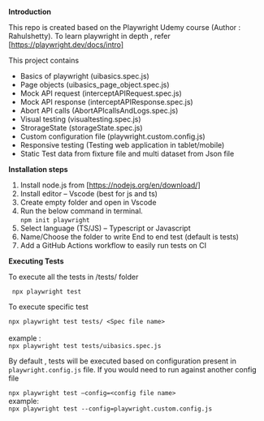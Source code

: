 **Introduction**

This repo is created based on the Playwright Udemy course (Author : Rahulshetty).
To learn playwright in depth , refer [https://playwright.dev/docs/intro]


This project contains 

* Basics of playwright (uibasics.spec.js) 
* Page objects (uibasics_page_object.spec.js)
*	Mock API request (interceptAPIRequest.spec.js)
*	Mock API response (interceptAPIResponse.spec.js)
*	Abort API calls (AbortAPIcallsAndLogs.spec.js)
*	Visual testing (visualtesting.spec.js)
*	StrorageState (storageState.spec.js)
*	Custom configuration file (playwright.custom.config.js)
*	Responsive testing (Testing web application in tablet/mobile) 
*	Static Test data from fixture file and multi dataset from Json file


**Installation steps**

1.  Install node.js from [https://nodejs.org/en/download/]
2.	Install editor – Vscode (best for js and ts)
3.	Create empty folder and open in Vscode
4.	Run the below command in terminal.<br/>
```npm init playwright``` 
5.	Select language (TS/JS) – Typescript or Javascript
6.	Name/Choose the folder to write End to end test (default is tests)
7.	Add a GitHub Actions workflow to easily run tests on CI

**Executing Tests**

To execute all the tests in /tests/ folder <br/>

``` npx playwright test``` 

To execute specific test <br/>

```npx playwright test tests/ <Spec file name>```<br/><br/>
example :<br/> ```npx playwright test tests/uibasics.spec.js```

By default , tests will be executed based on configuration present in ```playwright.config.js``` file. 
If you would need to run against another config file

```npx playwright test –config=<config file name>``` <br/>
example: <br/>
```npx playwright test --config=playwright.custom.config.js```

